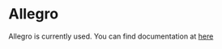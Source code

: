 # Allegro #

Allegro is currently used. You can find documentation at [here](http://alleg.sourceforge.net/stabledocs/en/)
